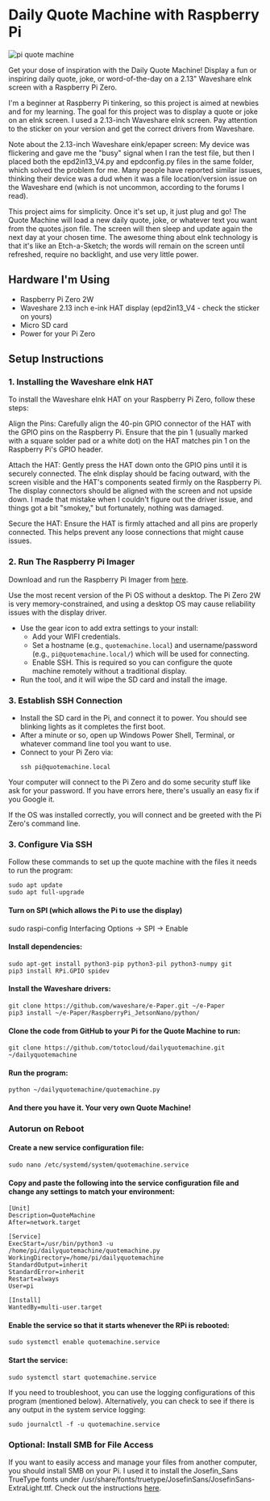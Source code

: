 # Daily Quote Machine with Raspberry Pi

![pi quote machine](https://github.com/totocloud/dailyquotemachine/blob/0eb85a4e08da129583b6d5d084836053f889fa93/quote-machine-in-action.JPG)

Get your dose of inspiration with the Daily Quote Machine! Display a fun or inspiring daily quote, joke, or word-of-the-day on a 2.13" Waveshare eInk screen with a Raspberry Pi Zero.

I'm a beginner at Raspberry Pi tinkering, so this project is aimed at newbies and for my learning. The goal for this project was to display a quote or joke on an eInk screen. I used a 2.13-inch Waveshare eInk screen. Pay attention to the sticker on your version and get the correct drivers from Waveshare. 

Note about the 2.13-inch Waveshare eink/epaper screen: My device was flickering and gave me the "busy" signal when I ran the test file, but then I placed both the epd2in13_V4.py and epdconfig.py files in the same folder, which solved the problem for me. Many people have reported similar issues, thinking their device was a dud when it was a file location/version issue on the Waveshare end (which is not uncommon, according to the forums I read).

This project aims for simplicity. Once it's set up, it just plug and go! The Quote Machine will load a new daily quote, joke, or whatever text you want from the quotes.json file. The screen will then sleep and update again the next day at your chosen time. The awesome thing about eInk technology is that it's like an Etch-a-Sketch; the words will remain on the screen until refreshed, require no backlight, and use very little power.

## Hardware I'm Using

- Raspberry Pi Zero 2W
- Waveshare 2.13 inch e-ink HAT display (epd2in13_V4 - check the sticker on yours)
- Micro SD card
- Power for your Pi Zero

## Setup Instructions

### 1. Installing the Waveshare eInk HAT
To install the Waveshare eInk HAT on your Raspberry Pi Zero, follow these steps:

Align the Pins: Carefully align the 40-pin GPIO connector of the HAT with the GPIO pins on the Raspberry Pi. Ensure that the pin 1 (usually marked with a square solder pad or a white dot) on the HAT matches pin 1 on the Raspberry Pi's GPIO header.

Attach the HAT: Gently press the HAT down onto the GPIO pins until it is securely connected. The eInk display should be facing outward, with the screen visible and the HAT's components seated firmly on the Raspberry Pi. The display connectors should be aligned with the screen and not upside down. I made that mistake when I couldn't figure out the driver issue, and things got a bit "smokey," but fortunately, nothing was damaged.

Secure the HAT: Ensure the HAT is firmly attached and all pins are properly connected. This helps prevent any loose connections that might cause issues.

### 2. Run The Raspberry Pi Imager

Download and run the Raspberry Pi Imager from [here](https://www.raspberrypi.com/software/).

Use the most recent version of the Pi OS without a desktop. The Pi Zero 2W is very memory-constrained, and using a desktop OS may cause reliability issues with the display driver.
- Use the gear icon to add extra settings to your install:
  - Add your WIFI credentials.
  - Set a hostname (e.g., `quotemachine.local`) and username/password (e.g., `pi@quotemachine.local/`) which will be used for connecting.
  - Enable SSH. This is required so you can configure the quote machine remotely without a traditional display.
- Run the tool, and it will wipe the SD card and install the image.

### 3. Establish SSH Connection

- Install the SD card in the Pi, and connect it to power. You should see blinking lights as it completes the first boot.
- After a minute or so, open up Windows Power Shell, Terminal, or whatever command line tool you want to use.
- Connect to your Pi Zero via:
  ```
  ssh pi@quotemachine.local
  ```
Your computer will connect to the Pi Zero and do some security stuff like ask for your password. If you have errors here, there's usually an easy fix if you Google it.

If the OS was installed correctly, you will connect and be greeted with the Pi Zero's command line.

### 3. Configure Via SSH

Follow these commands to set up the quote machine with the files it needs to run the program:
```
sudo apt update
sudo apt full-upgrade
```

#### Turn on SPI (which allows the Pi to use the display)
sudo raspi-config
Interfacing Options -> SPI -> Enable

#### Install dependencies:
```
sudo apt-get install python3-pip python3-pil python3-numpy git
pip3 install RPi.GPIO spidev
```
#### Install the Waveshare drivers:
```
git clone https://github.com/waveshare/e-Paper.git ~/e-Paper
pip3 install ~/e-Paper/RaspberryPi_JetsonNano/python/
```
#### Clone the code from GitHub to your Pi for the Quote Machine to run:
```
git clone https://github.com/totocloud/dailyquotemachine.git ~/dailyquotemachine
```
#### Run the program:

```
python ~/dailyquotemachine/quotemachine.py
```
#### And there you have it. Your very own Quote Machine!

### Autorun on Reboot

#### Create a new service configuration file:
```
sudo nano /etc/systemd/system/quotemachine.service
```
#### Copy and paste the following into the service configuration file and change any settings to match your environment:
```
[Unit]
Description=QuoteMachine
After=network.target

[Service]
ExecStart=/usr/bin/python3 -u /home/pi/dailyquotemachine/quotemachine.py
WorkingDirectory=/home/pi/dailyquotemachine
StandardOutput=inherit
StandardError=inherit
Restart=always
User=pi 

[Install]
WantedBy=multi-user.target
```

#### Enable the service so that it starts whenever the RPi is rebooted:
```
sudo systemctl enable quotemachine.service
```

#### Start the service:
```
sudo systemctl start quotemachine.service
```

If you need to troubleshoot, you can use the logging configurations of this program (mentioned below). Alternatively, you can check to see if there is any output in the system service logging:
```
sudo journalctl -f -u quotemachine.service
```

### Optional: Install SMB for File Access

If you want to easily access and manage your files from another computer, you should install SMB on your Pi. I used it to install the Josefin_Sans TrueType fonts under /usr/share/fonts/truetype/JosefinSans/JosefinSans-ExtraLight.ttf. Check out the instructions [here](https://pimylifeup.com/raspberry-pi-samba/).












